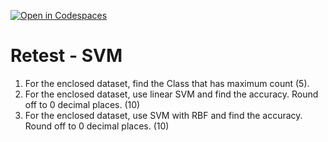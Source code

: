 [![Open in Codespaces](https://classroom.github.com/assets/launch-codespace-f4981d0f882b2a3f0472912d15f9806d57e124e0fc890972558857b51b24a6f9.svg)](https://classroom.github.com/open-in-codespaces?assignment_repo_id=9935635)
 # Retest - SVM
 1. For the enclosed dataset, find the Class that has maximum count (5).
 2. For the enclosed dataset, use linear SVM and find the accuracy. Round off to 0 decimal places. (10)
 3. For the enclosed dataset, use  SVM with RBF and find the accuracy. Round off to 0 decimal places. (10)
